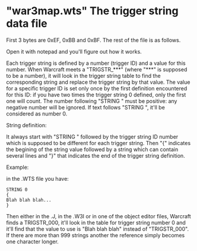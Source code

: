 # "war3map.wts" The trigger string data file

First 3 bytes are 0xEF, 0xBB and 0xBF. The rest of the file is as follows.

Open it with notepad and you'll figure out how it works. 

Each trigger string is defined by a number (trigger ID) and a value for this number. When Warcraft meets a "TRIGSTR_\*\*\*" (where "\*\*\*" is supposed to be a number), it will look in the trigger string table to find the corresponding string and replace the trigger string by that value. The value for a specific trigger ID is set only once by the first definition encountered for this ID: if you have two times the trigger string 0 defined, only the first one will count. The number following "STRING " must be positive: any negative number will be ignored. If text follows "STRING ", it'll be considered as number 0.

String definition:

It always start with "STRING " followed by the trigger string ID number which is supposed to be different for each trigger string. Then "{" indicates the begining of the string value followed by a string which can contain several lines and "}" that indicates the end of the trigger string definition.

Example:

in the .WTS file you have:

```
STRING 0
{
Blah blah blah...
}
```

Then either in the .J, in the .W3I or in one of the object editor files, Warcraft finds a TRIGSTR_000, it'll look in the table for
trigger string number 0 and it'll find that the value to use is "Blah blah blah" instead of "TRIGSTR_000".
If there are more than 999 strings another the reference simply becomes one character longer.
